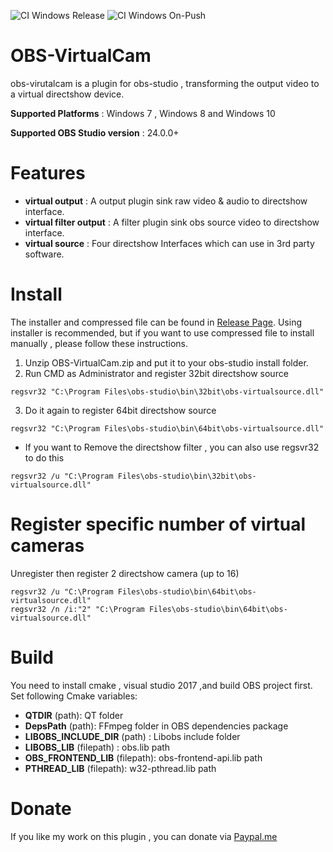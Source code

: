 ![CI Windows Release](https://github.com/Fenrirthviti/obs-virtual-cam/workflows/CI%20Windows%20Release/badge.svg) ![CI Windows On-Push](https://github.com/Fenrirthviti/obs-virtual-cam/workflows/CI%20Windows%20On-Push/badge.svg)

# OBS-VirtualCam
obs-virutalcam is a plugin for obs-studio , transforming the output video to a virtual directshow device.

**Supported Platforms** : Windows 7 , Windows 8 and Windows 10

**Supported OBS Studio version** : 24.0.0+

# Features
* **virtual output** : A output plugin sink raw video & audio to directshow interface.
* **virtual filter output** : A filter plugin sink obs source video to directshow interface.
* **virtual source** : Four directshow Interfaces which can use in 3rd party software.

# Install
The installer and compressed file can be found in [Release Page](https://github.com/Fenrirthviti/obs-virtual-cam/releases). Using installer is recommended, but if you want to use compressed file to install manually , please follow these instructions.

1. Unzip OBS-VirtualCam.zip and put it to your obs-studio install folder.
2. Run CMD as Administrator and register 32bit directshow source
```
regsvr32 "C:\Program Files\obs-studio\bin\32bit\obs-virtualsource.dll"
```
3. Do it again to register 64bit directshow source
```
regsvr32 "C:\Program Files\obs-studio\bin\64bit\obs-virtualsource.dll"
```
- If you want to Remove the directshow filter , you can also use regsvr32 to do this
```
regsvr32 /u "C:\Program Files\obs-studio\bin\32bit\obs-virtualsource.dll"
```

# Register specific number of virtual cameras
Unregister then register 2 directshow camera (up to 16)
```
regsvr32 /u "C:\Program Files\obs-studio\bin\64bit\obs-virtualsource.dll" 
regsvr32 /n /i:"2" "C:\Program Files\obs-studio\bin\64bit\obs-virtualsource.dll"
```


# Build
You need to install cmake , visual studio 2017 ,and build OBS project first. 
Set following Cmake variables:
- **QTDIR** (path): QT folder
- **DepsPath** (path): FFmpeg folder in OBS dependencies package
- **LIBOBS_INCLUDE_DIR** (path) : Libobs  include folder
- **LIBOBS_LIB** (filepath) : obs.lib path
- **OBS_FRONTEND_LIB** (filepath): obs-frontend-api.lib path
- **PTHREAD_LIB** (filepath): w32-pthread.lib path

# Donate
If you like my work on this plugin , you can donate via [Paypal.me](https://www.paypal.me/obsvirtualcam)
